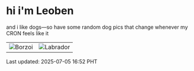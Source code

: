 # hi i'm Leoben

and i like dogs—so have some random dog pics that change whenever my CRON feels like it

|  |  |
|--------|----------|
| ![Borzoi](https://random-dog-vercel.vercel.app/api/random-borzoi?v=1751705537) | ![Labrador](https://random-dog-vercel.vercel.app/api/random-labrador?v=1751705537) |

Last updated: 2025-07-05 16:52 PHT
